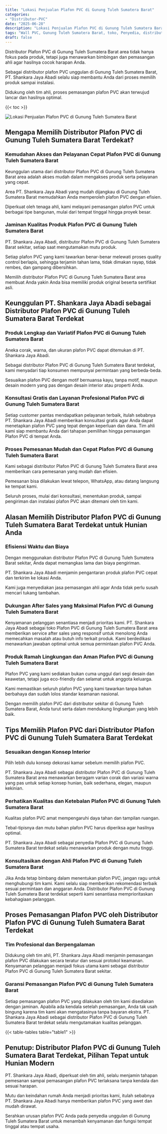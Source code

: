 ```yaml
---
title: "Lokasi Penjualan Plafon PVC di Gunung Tuleh Sumatera Barat"
categories: 
- "Distributor-PVC"
date: "2025-06-28"
description: "Lokasi Penjualan Plafon PVC di Gunung Tuleh Sumatera Barat untuk hunian, perkantoran, serta gerai. Material berkualitas, pilihan motif, pilihan warna elegan, beserta jasa penempatan oleh tenaga ahli profesional dan jaminan resmi!|Layanan penyediaan Plafon PVC di Gunung Tuleh Sumatera Barat bagi kebutuhan rumah, perkantoran, maupun toko, dengan material unggulan dan instalasi oleh teknisi profesional serta garansi resmi.|Pilihan Plafon PVC di Gunung Tuleh Sumatera Barat yang terbukti untuk tempat tinggal, perkantoran, dan toko, dengan material berkualitas dan instalasi ditangani oleh tim profesional serta jaminan resmi.|Distribusi Plafon PVC di Gunung Tuleh Sumatera Barat untuk tempat tinggal, office, serta toko, beserta panel unggulan dan instalasi ditangani oleh tenaga ahli profesional, disertai dengan jaminan resmi.}"
tags: "Wall PVC, Gunung Tuleh Sumatera Barat, toko, Penyedia, distributor"
draft: false
---
```


Distributor Plafon PVC di Gunung Tuleh Sumatera Barat area tidak hanya fokus pada produk, tetapi juga menawarkan bimbingan dan pemasangan ahli agar hasilnya cocok harapan Anda.

Sebagai distributor plafon PVC unggulan di Gunung Tuleh Sumatera Barat, PT. Shankara Jaya Abadi selalu siap membantu Anda dari proses memilih produk sampai instalasi.

Didukung oleh tim ahli, proses pemasangan plafon PVC akan terwujud lancar dan hasilnya optimal.

{{< toc >}}

![Lokasi Penjualan Plafon PVC di Gunung Tuleh Sumatera Barat](/images/Distributor-PVC/Lokasi-Penjualan-Plafon-PVC-di-Gunung-Tuleh-Sumatera-Barat.png)


## Mengapa Memilih Distributor Plafon PVC di Gunung Tuleh Sumatera Barat Terdekat?

### Kemudahan Akses dan Pelayanan Cepat Plafon PVC di Gunung Tuleh Sumatera Barat

Keunggulan utama dari distributor Plafon PVC di Gunung Tuleh Sumatera Barat area adalah akses mudah dalam mengakses produk serta pelayanan yang cepat.

Area PT. Shankara Jaya Abadi yang mudah dijangkau di Gunung Tuleh Sumatera Barat memudahkan Anda memperoleh plafon PVC dengan efisien.

Diperkuat oleh tenaga ahli, kami melayani pemasangan plafon PVC untuk berbagai tipe bangunan, mulai dari tempat tinggal hingga proyek besar.

### Jaminan Kualitas Produk Plafon PVC di Gunung Tuleh Sumatera Barat

PT. Shankara Jaya Abadi, distributor Plafon PVC di Gunung Tuleh Sumatera Barat sekitar, setiap saat mengutamakan mutu produk.

Setiap plafon PVC yang kami tawarkan benar-benar melewati proses quality control berlapis, sehingga terjamin tahan lama, tidak dimakan rayap, tidak rembes, dan gampang dibersihkan.

Memilih distributor Plafon PVC di Gunung Tuleh Sumatera Barat area membuat Anda yakin Anda bisa memiliki produk original beserta sertifikat asli.

## Keunggulan PT. Shankara Jaya Abadi sebagai Distributor Plafon PVC di Gunung Tuleh Sumatera Barat Terdekat

### Produk Lengkap dan Variatif Plafon PVC di Gunung Tuleh Sumatera Barat

Aneka corak, warna, dan ukuran plafon PVC dapat ditemukan di PT. Shankara Jaya Abadi.

Sebagai distributor Plafon PVC di Gunung Tuleh Sumatera Barat terdekat, kami menyadari tiap konsumen mempunyai permintaan yang berbeda-beda.

Sesuaikan plafon PVC dengan motif bernuansa kayu, tanpa motif, maupun desain modern yang pas dengan desain interior atau properti Anda.

### Konsultasi Gratis dan Layanan Profesional Plafon PVC di Gunung Tuleh Sumatera Barat

Setiap customer pantas mendapatkan pelayanan terbaik, itulah sebabnya PT. Shankara Jaya Abadi memberikan konsultasi gratis agar Anda dapat menetapkan plafon PVC yang tepat dengan keperluan dan dana. Tim ahli kami siap membantu Anda dari tahapan pemilihan hingga pemasangan Plafon PVC di tempat Anda.

### Proses Pemesanan Mudah dan Cepat Plafon PVC di Gunung Tuleh Sumatera Barat

Kami sebagai distributor Plafon PVC di Gunung Tuleh Sumatera Barat area memberikan cara pemesanan yang mudah dan efisien.

Pemesanan bisa dilakukan lewat telepon, WhatsApp, atau datang langsung ke tempat kami.

Seluruh proses, mulai dari konsultasi, menentukan produk, sampai pengiriman dan instalasi plafon PVC akan ditemani oleh tim kami.

## Alasan Memilih Distributor Plafon PVC di Gunung Tuleh Sumatera Barat Terdekat untuk Hunian Anda

### Efisiensi Waktu dan Biaya

Dengan menggunakan distributor Plafon PVC di Gunung Tuleh Sumatera Barat sekitar, Anda dapat memangkas lama dan biaya pengiriman.

PT. Shankara Jaya Abadi menjamin pengantaran produk plafon PVC cepat dan terkirim ke lokasi Anda.

Kami juga menyediakan jasa pemasangan ahli agar Anda tidak perlu susah mencari tukang tambahan.

### Dukungan After Sales yang Maksimal Plafon PVC di Gunung Tuleh Sumatera Barat

Kenyamanan pelanggan senantiasa menjadi prioritas kami. PT. Shankara Jaya Abadi sebagai toko Plafon PVC di Gunung Tuleh Sumatera Barat area memberikan service after sales yang responsif untuk menolong Anda memecahkan masalah atau butuh info terkait produk. Kami berdedikasi menawarkan jawaban optimal untuk semua permintaan plafon PVC Anda.

### Produk Ramah Lingkungan dan Aman Plafon PVC di Gunung Tuleh Sumatera Barat

Plafon PVC yang kami sediakan bukan cuma unggul dari segi desain dan keawetan, tetapi juga eco-friendly dan selamat untuk anggota keluarga.

Kami memastikan seluruh plafon PVC yang kami tawarkan tanpa bahan berbahaya dan sudah lolos standar keamanan nasional.

Dengan memilih plafon PVC dari distributor sekitar di Gunung Tuleh Sumatera Barat, Anda turut serta dalam mendukung lingkungan yang lebih baik.

## Tips Memilih Plafon PVC dari Distributor Plafon PVC di Gunung Tuleh Sumatera Barat Terdekat

### Sesuaikan dengan Konsep Interior

Pilih lebih dulu konsep dekorasi kamar sebelum memilih plafon PVC.

PT. Shankara Jaya Abadi sebagai distributor Plafon PVC di Gunung Tuleh Sumatera Barat area menawarkan beragam varian corak dan variasi warna yang pas untuk setiap konsep hunian, baik sederhana, elegan, maupun kekinian.

### Perhatikan Kualitas dan Ketebalan Plafon PVC di Gunung Tuleh Sumatera Barat

Kualitas plafon PVC amat mempengaruhi daya tahan dan tampilan ruangan.

Tebal-tipisnya dan mutu bahan plafon PVC harus diperiksa agar hasilnya optimal.

PT. Shankara Jaya Abadi sebagai penyedia Plafon PVC di Gunung Tuleh Sumatera Barat terdekat selalu menawarkan produk dengan mutu tinggi.

### Konsultasikan dengan Ahli Plafon PVC di Gunung Tuleh Sumatera Barat

Jika Anda tetap bimbang dalam menentukan plafon PVC, jangan ragu untuk menghubungi tim kami. Kami selalu siap memberikan rekomendasi terbaik sesuai permintaan dan anggaran Anda. Distributor Plafon PVC di Gunung Tuleh Sumatera Barat terdekat seperti kami senantiasa memprioritaskan kebahagiaan pelanggan.

## Proses Pemasangan Plafon PVC oleh Distributor Plafon PVC di Gunung Tuleh Sumatera Barat Terdekat

### Tim Profesional dan Berpengalaman

Didukung oleh tim ahli, PT. Shankara Jaya Abadi menjamin pemasangan plafon PVC dilakukan secara teratur dan sesuai protokol keamanan. Kenyamanan pelanggan menjadi fokus utama kami sebagai distributor Plafon PVC di Gunung Tuleh Sumatera Barat sekitar.

### Garansi Pemasangan Plafon PVC di Gunung Tuleh Sumatera Barat

Setiap pemasangan plafon PVC yang dilakukan oleh tim kami disediakan dengan jaminan. Apabila ada kendala setelah pemasangan, Anda tak usah bingung karena tim kami akan mengatasinya tanpa bayaran ekstra. PT. Shankara Jaya Abadi sebagai distributor Plafon PVC di Gunung Tuleh Sumatera Barat terdekat selalu mengutamakan kualitas pelanggan.

{{< table-tables table="table1" >}}

## Penutup: Distributor Plafon PVC di Gunung Tuleh Sumatera Barat Terdekat, Pilihan Tepat untuk Hunian Modern

PT. Shankara Jaya Abadi, diperkuat oleh tim ahli, selalu menjamin tahapan pemesanan sampai pemasangan plafon PVC terlaksana tanpa kendala dan sesuai harapan.

Mutu dan keindahan rumah Anda menjadi prioritas kami, itulah sebabnya PT. Shankara Jaya Abadi hanya memberikan plafon PVC yang awet dan mudah dirawat.

Serahkan urusan plafon PVC Anda pada penyedia unggulan di Gunung Tuleh Sumatera Barat untuk menambah kenyamanan dan fungsi tempat tinggal atau tempat usaha.